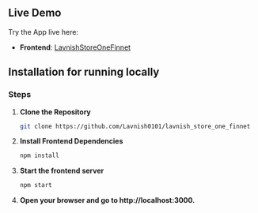 ## Live Demo

Try the App live here:
- **Frontend**: [LavnishStoreOneFinnet](https://lavnishstoreonefinnet.vercel.app/)


## Installation for running locally

### Steps

1. **Clone the Repository**
   ```bash
   git clone https://github.com/Lavnish0101/lavnish_store_one_finnet

2. **Install Frontend Dependencies**
   ```bash
   npm install

3. **Start the frontend server**
   ```bash
   npm start

4. **Open your browser and go to http://localhost:3000.**






